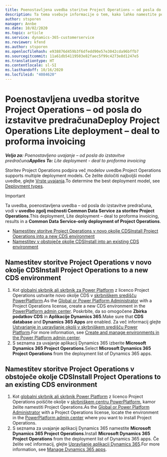 ```yaml
---
title: Poenostavljena uvedba storitve Project Operations – od posla do izstavitve predračuna
description: Ta tema vsebuje informacije o tem, kako lahko namestite poenostavljeno uvedbo storitve Project Operations – od posla do izstavitve predračuna.
author: stsporen
manager: Annbe
ms.date: 10/02/2020
ms.topic: article
ms.service: dynamics-365-customerservice
ms.reviewer: kfend
ms.author: stsporen
ms.openlocfilehash: e938876d459b3f6dfedd90e57e3042cda96bffb7
ms.sourcegitcommit: 11a61db54119503e82faec5f99c4273e8d1247e5
ms.translationtype: HT
ms.contentlocale: sl-SI
ms.lasthandoff: 10/16/2020
ms.locfileid: "4084620"
---
```

# <a name="deploy-project-operations-lite-deployment--deal-to-proforma-invoicing"></a><span data-ttu-id="b758a-103">Poenostavljena uvedba storitve Project Operations – od posla do izstavitve predračuna</span><span class="sxs-lookup"><span data-stu-id="b758a-103">Deploy Project Operations Lite deployment – deal to proforma invoicing</span></span>

<span data-ttu-id="b758a-104">_**Velja za:** Poenostavljeno uvajanje – od posla do izstavitve predračuna_</span><span class="sxs-lookup"><span data-stu-id="b758a-104">_**Applies To:** Lite deployment - deal to proforma invoicing_</span></span>

<span data-ttu-id="b758a-105">Storitev Project Operations podpira več modelov uvedbe.</span><span class="sxs-lookup"><span data-stu-id="b758a-105">Project Operations supports multiple deployment models.</span></span> <span data-ttu-id="b758a-106">Če želite določiti najboljši model uvedbe, glejte [Vrste uvajanja](determine-deployment-type.md).</span><span class="sxs-lookup"><span data-stu-id="b758a-106">To determine the best deployment model, see [Deployment types](determine-deployment-type.md).</span></span>


> [!IMPORTANT]
> <span data-ttu-id="b758a-107">Ta uvedba, poenostavljena uvedba – od posla do izstavitve predračuna, vodi v **uvedbo zgolj možnosti Common Data Service za storitev Project Operations**.</span><span class="sxs-lookup"><span data-stu-id="b758a-107">This deployment, Lite deployment – deal to proforma invoicing, results in a **Common Data Service-only deployment of Project Operations**.</span></span>

- [<span data-ttu-id="b758a-108">Namestitev storitve Project Operations v novo okolje CDS</span><span class="sxs-lookup"><span data-stu-id="b758a-108">Install Project Operations into a new CDS environment</span></span>](#new)
- [<span data-ttu-id="b758a-109">Namestitev v obstoječe okolje CDS</span><span class="sxs-lookup"><span data-stu-id="b758a-109">Install into an existing CDS environment</span></span>](#existing)



## <a name="install-project-operations-to-a-new-cds-environment"></a><a name="new"></a><span data-ttu-id="b758a-110">Namestitev storitve Project Operations v novo okolje CDS</span><span class="sxs-lookup"><span data-stu-id="b758a-110">Install Project Operations to a new CDS environment</span></span>

1. <span data-ttu-id="b758a-111">Kot [globalni skrbnik ali skrbnik za Power Platform](https://docs.microsoft.com/power-platform/admin/global-service-administrators-can-administer-without-license) z licenco Project Operations ustvarite novo okolje CDS v [skrbniškem središču PowerPlatform](https://admin.powerplatform.com).</span><span class="sxs-lookup"><span data-stu-id="b758a-111">As the [Global or Power Platform Administrator](https://docs.microsoft.com/power-platform/admin/global-service-administrators-can-administer-without-license) with a Project Operations license, create a new CDS environment in the [PowerPlatform admin center](https://admin.powerplatform.com).</span></span> <span data-ttu-id="b758a-112">Poskrbite, da so omogočene **Zbirka podatkov CDS** in **Aplikacije Dynamics 365**.</span><span class="sxs-lookup"><span data-stu-id="b758a-112">Make sure that **CDS database** and **Dynamics 365 Apps** are enabled.</span></span> <span data-ttu-id="b758a-113">Za več informacij glejte [Ustvarjanje in upravljanje okolij v skrbniškem središču Power Platform](https://docs.microsoft.com/power-platform/admin/create-environment#create-an-environment-in-the-power-platform-admin-center).</span><span class="sxs-lookup"><span data-stu-id="b758a-113">For more information, see [Create and manage environments in the Power Platform admin center](https://docs.microsoft.com/power-platform/admin/create-environment#create-an-environment-in-the-power-platform-admin-center).</span></span>
2. <span data-ttu-id="b758a-114">S seznama za uvajanje aplikacij Dynamics 365 izberite **Microsoft Dynamics 365 Project Operations**.</span><span class="sxs-lookup"><span data-stu-id="b758a-114">Select **Microsoft Dynamics 365 Project Operations** from the deployment list of Dynamics 365 apps.</span></span>


## <a name="install-project-operations-to-an-existing-cds-environment"></a><a name="existing"></a><span data-ttu-id="b758a-115">Namestitev storitve Project Operations v obstoječe okolje CDS</span><span class="sxs-lookup"><span data-stu-id="b758a-115">Install Project Operations to an existing CDS environment</span></span>

1. <span data-ttu-id="b758a-116">Kot [globalni skrbnik ali skrbnik Power Platform](https://docs.microsoft.com/power-platform/admin/global-service-administrators-can-administer-without-license) z licenco Project Operations poiščite okolje v [skrbniškem centru PowerPlatform](https://admin.powerplatform.com), kamor želite namestiti Project Operations.</span><span class="sxs-lookup"><span data-stu-id="b758a-116">As the [Global or Power Platform Administrator](https://docs.microsoft.com/power-platform/admin/global-service-administrators-can-administer-without-license) with a Project Operations license, locate the environment in the [PowerPlatform admin center](https://admin.powerplatform.com) where you want to install Project Operations.</span></span>
2. <span data-ttu-id="b758a-117">S seznama za uvajanje aplikacij Dynamics 365 namestite **Microsoft Dynamics 365 Project Operations**.</span><span class="sxs-lookup"><span data-stu-id="b758a-117">Install **Microsoft Dynamics 365 Project Operations** from the deployment list of Dynamics 365 apps.</span></span> <span data-ttu-id="b758a-118">Če želite več informacij, glejte [Upravljanje aplikacij Dynamics 365](https://docs.microsoft.com/power-platform/admin/manage-apps).</span><span class="sxs-lookup"><span data-stu-id="b758a-118">For more information, see [Manage Dynamics 365 apps](https://docs.microsoft.com/power-platform/admin/manage-apps).</span></span>


